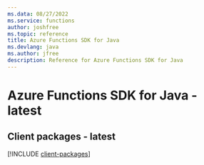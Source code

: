 ```yaml
---
ms.data: 08/27/2022
ms.service: functions
author: joshfree
ms.topic: reference
title: Azure Functions SDK for Java
ms.devlang: java
ms.author: jfree
description: Reference for Azure Functions SDK for Java
---
```

# Azure Functions SDK for Java - latest

## Client packages - latest
[!INCLUDE [client-packages](functions-client-index.md)]